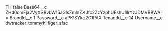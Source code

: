 <?xml version="1.0" encoding="UTF-8"?>
<CustomMetadata xmlns="http://soap.sforce.com/2006/04/metadata" xmlns:xsi="http://www.w3.org/2001/XMLSchema-instance" xmlns:xsd="http://www.w3.org/2001/XMLSchema">
    <label>TH</label>
    <protected>false</protected>
    <values>
        <field>Base64__c</field>
        <value xsi:type="xsd:string">ZHd0cmFja2VyX3RvbW15aGlsZmlnZXJfc2ZzYzphUEshU1lrYzJDMVBBWA==</value>
    </values>
    <values>
        <field>BrandId__c</field>
        <value xsi:type="xsd:string">1</value>
    </values>
    <values>
        <field>Password__c</field>
        <value xsi:type="xsd:string">aPK!SYkc2C1PAX</value>
    </values>
    <values>
        <field>TenantId__c</field>
        <value xsi:type="xsd:string">14</value>
    </values>
    <values>
        <field>Username__c</field>
        <value xsi:type="xsd:string">dwtracker_tommyhilfiger_sfsc</value>
    </values>
</CustomMetadata>
